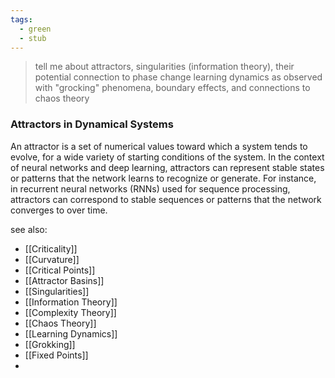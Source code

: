 ```yaml
---
tags:
  - green
  - stub
---
```


> tell me about attractors, singularities (information theory), their potential connection to phase change learning dynamics as observed with "grocking" phenomena, boundary effects, and connections to chaos theory

### Attractors in Dynamical Systems

An attractor is a set of numerical values toward which a system tends to evolve, for a wide variety of starting conditions of the system. In the context of neural networks and deep learning, attractors can represent stable states or patterns that the network learns to recognize or generate. For instance, in recurrent neural networks (RNNs) used for sequence processing, attractors can correspond to stable sequences or patterns that the network converges to over time.

see also:
- [[Criticality]]
- [[Curvature]]
- [[Critical Points]]
- [[Attractor Basins]]
- [[Singularities]]
- [[Information Theory]]
- [[Complexity Theory]]
- [[Chaos Theory]]
- [[Learning Dynamics]]
- [[Grokking]]
- [[Fixed Points]]
- 